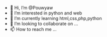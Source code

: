 - 👋 Hi, I’m @Pouwyaw
- 👀 I’m interested in python and web
- 🌱 I’m currently learning html,css,php,python
- 💞️ I’m looking to collaborate on ...
- 📫 How to reach me ...

<!---
Pouwyaw/Pouwyaw is a ✨ special ✨ repository because its `README.md` (this file) appears on your GitHub profile.
You can click the Preview link to take a look at your changes.
--->

